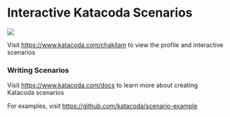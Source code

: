 # Interactive Katacoda Scenarios

[![](http://shields.katacoda.com/katacoda/chakilam/count.svg)](https://www.katacoda.com/chakilam "Get your profile on Katacoda.com")

Visit https://www.katacoda.com/chakilam to view the profile and interactive scenarios

### Writing Scenarios
Visit https://www.katacoda.com/docs to learn more about creating Katacoda scenarios

For examples, visit https://github.com/katacoda/scenario-example
